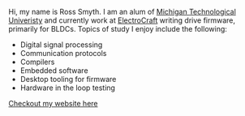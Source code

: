 Hi, my name is Ross Smyth. I am an alum of [Michigan Technological Univeristy](https://www.mtu.edu/) and currently work at [ElectroCraft](https://www.electrocraft.com/) writing drive firmware, primarily for BLDCs. Topics of study I enjoy include the following:
- Digital signal processing
- Communication protocols
- Compilers
- Embedded software
- Desktop tooling for firmware
- Hardware in the loop testing
  
[Checkout my website here](https://rosssmyth.github.io/)
